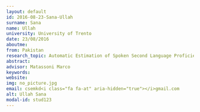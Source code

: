 ```yaml
---
layout: default 
id: 2016-08-23-Sana-Ullah
surname: Sana
name: Ullah
university: University of Trento
date: 23/08/2016
aboutme: 
from: Pakistan
research_topic: Automatic Estimation of Spoken Second Language Proficiency
abstract: 
advisor: Matassoni Marco
keywords: 
website: 
img: no_picture.jpg
email: csemkd<i class="fa fa-at" aria-hidden="true"></i>gmail.com
alt: Ullah Sana
modal-id: stud123
---
```

